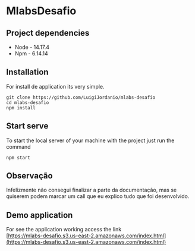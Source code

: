 # MlabsDesafio

## Project dependencies
- Node - 14.17.4
- Npm  - 6.14.14

## Installation

For install de application its very simple.

```
git clone https://github.com/LuigiJordanio/mlabs-desafio
cd mlabs-desafio
npm install
```

## Start serve
To start the local server of your machine with the project just run the command

```
npm start
```


## Observação
Infelizmente não consegui finalizar a parte da documentação, mas se quiserem podem marcar um call que eu explico tudo que foi desenvolvido.

## Demo application

For see the application working access the link <br>
[https://mlabs-desafio.s3.us-east-2.amazonaws.com/index.html](https://mlabs-desafio.s3.us-east-2.amazonaws.com/index.html)
